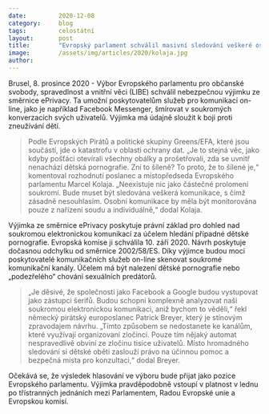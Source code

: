 ```yaml
---
date:         2020-12-08
category:     blog
tags:         celostátní
layout:       post
title:        "Evropský parlament schválil masivní sledování veškeré osobní komunikace, Piráti jsou proti"
image:        /assets/img/articles/2020/kolaja.jpg
author:       
---
```


Brusel, 8. prosince 2020 - Výbor Evropského parlamentu pro občanské svobody, spravedlnost a vnitřní věci (LIBE) schválil nebezpečnou výjimku ze směrnice ePrivacy. Ta umožní poskytovatelům služeb pro komunikaci on-line, jako je například Facebook Messenger, šmírovat v soukromých konverzacích svých uživatelů. Výjimka má údajně sloužit k boji proti zneužívání dětí.

> Podle Evropských Pirátů a politické skupiny Greens/EFA, které jsou součástí, jde o katastrofu v oblasti ochrany dat. „Je to stejná věc, jako kdyby pošťáci otevírali všechny obálky a prošetřovali, zda se uvnitř nenachází dětská pornografie. Zní to šíleně? To proto, že to šílené je,“ komentoval rozhodnutí poslanec a místopředseda Evropského parlamentu Marcel Kolaja. „Neexistuje nic jako částečné prolomení soukromí. Bude muset být sledována veškerá komunikace, s čímž zásadně nesouhlasím. Osobní komunikace by měla být monitorována pouze z nařízení soudu a individuálně,“ dodal Kolaja.

Výjimka ze směrnice ePrivacy poskytuje právní základ pro dohled nad soukromou elektronickou komunikací za účelem hledání případné dětské pornografie. Evropská komise ji schválila 10. září 2020. Návrh poskytuje dočasnou odchylku od směrnice 2002/58/ES. Díky výjimce budou moci poskytovatelé komunikačních služeb on-line skenovat soukromé komunikační kanály. Účelem má být nalezení dětské pornografie nebo „podezřelého“ chování sexuálních predátorů.

> „Je děsivé, že společnosti jako Facebook a Google budou vystupovat jako zástupci šerifů. Budou schopni komplexně analyzovat naši soukromou elektronickou komunikaci, aniž bychom to věděli,“ řekl německý pirátský europoslanec Patrick Breyer, který je stínovým zpravodajem návrhu. „Tímto způsobem se nedostanete ke kanálům, které využívají organizovaní zločinci. Pouze tím nějaký automat nespravedlivě obviní ze zločinu tisíce uživatelů. Místo hromadného sledování si dětské oběti zaslouží právo na účinnou pomoc a bezpečná místa pro konzultaci,“ dodal Breyer.

Očekává se, že výsledek hlasování ve výboru bude přijat jako pozice Evropského parlamentu. Výjimka pravděpodobně vstoupí v platnost v lednu po třístranných jednáních mezi Parlamentem, Radou Evropské unie a Evropskou komisí.


